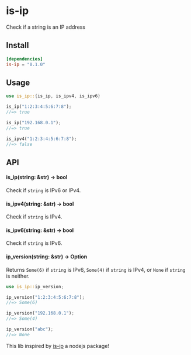 # is-ip

Check if a string is an IP address

## Install

```toml
[dependencies]
is-ip = "0.1.0"
```

## Usage

```rust
use is_ip::{is_ip, is_ipv4, is_ipv6}

is_ip("1:2:3:4:5:6:7:8");
//=> true

is_ip("192.168.0.1");
//=> true

is_ipv4("1:2:3:4:5:6:7:8");
//=> false
```

## API

#### is_ip(string: &str) -> bool

Check if `string` is IPv6 or IPv4.

#### is_ipv4(string: &str) -> bool

Check if `string` is IPv4.

#### is_ipv6(string: &str) -> bool

Check if `string` is IPv6.

#### ip_version(string: &str) -> Option<u8>

Returns `Some(6)` if `string` is IPv6, `Some(4)` if `string` is IPv4, or `None` if `string` is neither.

```rust
use is_ip::ip_version;

ip_version("1:2:3:4:5:6:7:8");
//=> Some(6)

ip_version("192.168.0.1");
//=> Some(4)

ip_version("abc");
//=> None
```

This lib inspired by [is-ip](https://www.npmjs.com/package/is-ip) a nodejs package!
